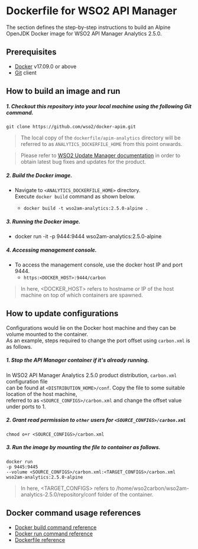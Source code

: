# Dockerfile for WSO2 API Manager #
The section defines the step-by-step instructions to build an Alpine OpenJDK Docker image for WSO2 API Manager Analytics 2.5.0.

## Prerequisites


* [Docker](https://www.docker.com/get-docker) v17.09.0 or above
* [Git](https://git-scm.com/book/en/v2/Getting-Started-Installing-Git) client

## How to build an image and run
##### 1. Checkout this repository into your local machine using the following Git command.
```
git clone https://github.com/wso2/docker-apim.git
```

>The local copy of the `dockerfile/apim-analytics` directory will be referred to as `ANALYTICS_DOCKERFILE_HOME` from this point onwards.

>Please refer to [WSO2 Update Manager documentation](https://docs.wso2.com/display/WUM300/WSO2+Update+Manager)
in order to obtain latest bug fixes and updates for the product.

##### 2. Build the Docker image.
- Navigate to `<ANALYTICS_DOCKERFILE_HOME>` directory. <br>
  Execute `docker build` command as shown below.

  + `docker build -t wso2am-analytics:2.5.0-alpine .`

##### 3. Running the Docker image.
- docker run -it -p 9444:9444 wso2am-analytics:2.5.0-alpine

##### 4. Accessing management console.
- To access the management console, use the docker host IP and port 9444.
    + `https:<DOCKER_HOST>:9444/carbon`
    
>In here, <DOCKER_HOST> refers to hostname or IP of the host machine on top of which containers are spawned.

## How to update configurations
Configurations would lie on the Docker host machine and they can be volume mounted to the container. <br>
As an example, steps required to change the port offset using `carbon.xml` is as follows.

##### 1. Stop the API Manager container if it's already running.
In WSO2 API Manager Analytics 2.5.0 product distribution, `carbon.xml` configuration file <br>
can be found at `<DISTRIBUTION_HOME>/conf`. Copy the file to some suitable location of the host machine, <br>
referred to as `<SOURCE_CONFIGS>/carbon.xml` and change the offset value under ports to 1.

##### 2. Grant read permission to `other` users for `<SOURCE_CONFIGS>/carbon.xml`
```
chmod o+r <SOURCE_CONFIGS>/carbon.xml
```

##### 3. Run the image by mounting the file to container as follows.
```
docker run 
-p 9445:9445
--volume <SOURCE_CONFIGS>/carbon.xml:<TARGET_CONFIGS>/carbon.xml
wso2am-analytics:2.5.0-alpine
```

>In here, <TARGET_CONFIGS> refers to /home/wso2carbon/wso2am-analytics-2.5.0/repository/conf folder of the container.


## Docker command usage references

* [Docker build command reference](https://docs.docker.com/engine/reference/commandline/build/)
* [Docker run command reference](https://docs.docker.com/engine/reference/run/)
* [Dockerfile reference](https://docs.docker.com/engine/reference/builder/)
